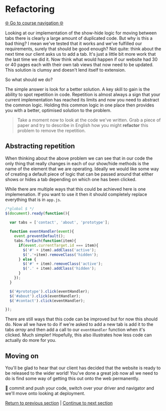 Refactoring
===========

[:globe_with_meridians: Go to course navigation :globe_with_meridians:](./navigation.md)

Looking at our implementation of the show-hide logic for moving between tabs there is clearly a large amount of duplicated code. But why is this a bad thing? I mean we've tested that it works and we've fulfilled our requirements, surely that should be good enough? Not quite: think about the next time our client asks us to add a tab. It's just a little bit more work that the last time we did it. Now think what would happen if our website had 30 or 40 pages each with their own tab views that now need to be updated. This solution is clumsy and doesn't lend itself to extension.

So what should we do? 

The simple answer is look for a better solution. A key skill to gain is the ability to spot repetition in code. Repetition is almost always a sign that your current implementation has reached its limits and now you need to abstract the common logic. Holding this common logic in one place then provides you with a better, optimised solution to the problem. 

> Take a moment now to look at the code we've written. Grab a piece of paper and try to describe in English how you might **refactor** this problem to remove the repetition.

Abstracting repetition
----------------------

When thinking about the above problem we can see that in our code the only thing that really changes in each of our show/hide methods is the name of the element that we are operating. Ideally we would like some way of creating a default piece of logic that can be passed around that either shows or hides a tab depending on which one has been clicked. 

While there are multiple ways that this could be achieved here is one implemenation. If you want to use it then it should completely replace everything that is in `app.js`.

```javascript
/*global $ */
$(document).ready(function(){
  
  var tabs = ['contact', 'about', 'prototype'];

  function eventHandler(event){
    event.preventDefault();
    tabs.forEach(function(item){
      if(event.currentTarget.id === item){
        $('#' + item).addClass('active');
        $('.'+item).removeClass('hidden');
      } else {
        $('#' + item).removeClass('active');
        $('.' + item).addClass('hidden');
      }
    });
  }

  $('#prototype').click(eventHandler);
  $('#about').click(eventHandler);
  $('#contact').click(eventHandler);

});
```

There are still ways that this code can be improved but for now this should do. Now all we have to do if we're asked to add a new tab is add it to the tabs *array* and then add a call to our `eventHandler` function when it's clicked. Much simpler! Hopefully, this also illustrates how less code can actually do more for you.

Moving on
---------

You'll be glad to hear that our client has decided that the website is ready to be released to the wider world! You've done a great job now all we need to do is find some way of getting this out onto the web permanently.

:twisted_rightwards_arrows: commit and push your code, switch over your driver and navigator and we'll move onto looking at deployment.

[Return to previous section](../tasks/task6.md) | [Continue to next section](../courseSections/section13.md)
